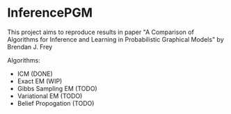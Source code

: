 InferencePGM
============

This project aims to reproduce results in paper "A Comparison of Algorithms for Inference and Learning in Probabilistic Graphical Models" by Brendan J. Frey

Algorithms:
  * ICM (DONE)
  * Exact EM (WIP)
  * Gibbs Sampling EM (TODO)
  * Variational EM (TODO)
  * Belief Propogation (TODO)
